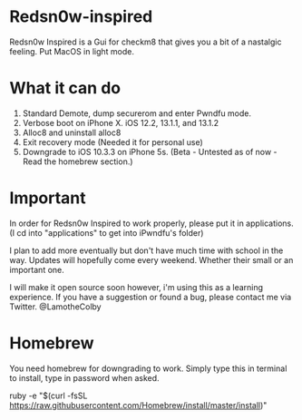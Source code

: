 # Redsn0w-inspired
Redsn0w Inspired is a Gui for checkm8 that gives you a bit of a nastalgic feeling. Put MacOS in light mode.

# What it can do
 1. Standard Demote, dump securerom and enter Pwndfu mode.
 2. Verbose boot on iPhone X. iOS 12.2, 13.1.1, and 13.1.2
 3. Alloc8 and uninstall alloc8
 4. Exit recovery mode (Needed it for personal use)
 5. Downgrade to iOS 10.3.3 on iPhone 5s. (Beta - Untested as of now - Read the homebrew section.)
 
# Important
In order for Redsn0w Inspired to work properly, please put it in applications. (I cd into "applications" to get into iPwndfu's folder)

I plan to add more eventually but don't have much time with school in the way. Updates will hopefully come every weekend. Whether their small or an important one.

I will make it open source soon however, i'm using this as a learning experience. If you have a suggestion or found a bug, please contact me via Twitter. @LamotheColby

# Homebrew
You need homebrew for downgrading to work. Simply type this in terminal to install, type in password when asked.

ruby -e "$(curl -fsSL https://raw.githubusercontent.com/Homebrew/install/master/install)"
